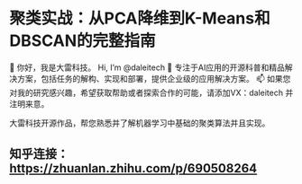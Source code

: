 # 聚类实战：从PCA降维到K-Means和DBSCAN的完整指南

👋 你好，我是大雷科技。 Hi, I’m @daleitech
👀 专注于AI应用的开源科普和精品解决方案，包括任务的解构、实现和部署，提供企业级的应用解决方案。
📫 如果您对我的研究感兴趣，希望获取帮助或者探索合作的可能，请添加VX：daleitech 并注明来意。

大雷科技开源作品，帮您熟悉并了解机器学习中基础的聚类算法并且实现。

## 知乎连接：https://zhuanlan.zhihu.com/p/690508264

